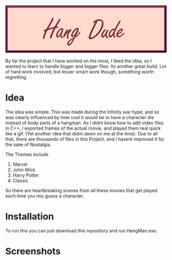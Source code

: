 ![](https://github.com/KrishnarajT/The-Hangman-Project/blob/master/HangDude_.png)


By far the project that I have worked on the most, I liked the idea, so I wanted to learn to handle bigger and bigger files. Its another great build. Lot of hard work involved, but lesser smart work though, something worth regretting. 

# Idea
The idea was simple. This was made during the Infinity war hype, and so was clearly influenced by how cool it would be to have a character die instead of body parts of a hangman. As I didnt know how to add video files in C++, I exported frames of the actual movie, and played them real quick like a gif. (Yet another idea that didnt dawn on me at the time). 
Due to all that, there are thousands of files in this Project, and I havent improved it for the sake of Nostalgia.


The Themes include
1. Marvel
2. John Wick
3. Harry Potter
4. Classic

So there are heartbreaking scenes from all these movies that get played each time you mis guess a character. 

# Installation
To run this you can just download this repository and run HangMan.exe.


# Screenshots
